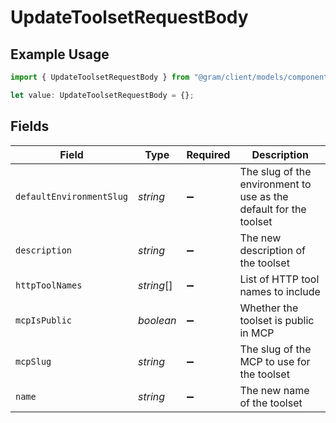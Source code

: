 # UpdateToolsetRequestBody

## Example Usage

```typescript
import { UpdateToolsetRequestBody } from "@gram/client/models/components";

let value: UpdateToolsetRequestBody = {};
```

## Fields

| Field                                                             | Type                                                              | Required                                                          | Description                                                       |
| ----------------------------------------------------------------- | ----------------------------------------------------------------- | ----------------------------------------------------------------- | ----------------------------------------------------------------- |
| `defaultEnvironmentSlug`                                          | *string*                                                          | :heavy_minus_sign:                                                | The slug of the environment to use as the default for the toolset |
| `description`                                                     | *string*                                                          | :heavy_minus_sign:                                                | The new description of the toolset                                |
| `httpToolNames`                                                   | *string*[]                                                        | :heavy_minus_sign:                                                | List of HTTP tool names to include                                |
| `mcpIsPublic`                                                     | *boolean*                                                         | :heavy_minus_sign:                                                | Whether the toolset is public in MCP                              |
| `mcpSlug`                                                         | *string*                                                          | :heavy_minus_sign:                                                | The slug of the MCP to use for the toolset                        |
| `name`                                                            | *string*                                                          | :heavy_minus_sign:                                                | The new name of the toolset                                       |